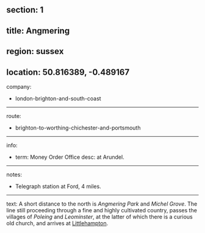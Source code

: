 section: 1
----
title: Angmering
----
region: sussex
----
location: 50.816389, -0.489167
----
company:
- london-brighton-and-south-coast
----
route:
- brighton-to-worthing-chichester-and-portsmouth
----
info:
- term: Money Order Office
  desc: at Arundel.
----
notes:
- Telegraph station at Ford, 4 miles.
----
text: A short distance to the north is *Angmering Park* and *Michel Grove*. The line still proceeding through a fine and highly cultivated country, passes the villages of *Poleing* and *Leominster*, at the latter of which there is a curious old church, and arrives at [Littlehampton](/stations/littlehampton).
